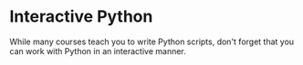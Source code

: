 # Interactive Python

While many courses teach you to write Python scripts, don't forget that you can work with Python in an interactive manner.

